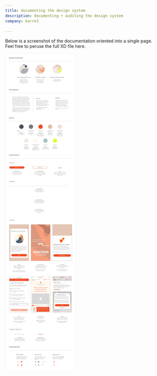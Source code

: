 ```yaml
---
title: documenting the design system
description: documenting + auditing the design system
company: barre3

---
```


Below is a screenshot of the documentation oriented into a single page. Feel free to peruse the full XD file here.

![image](./Onepage.jpg)

